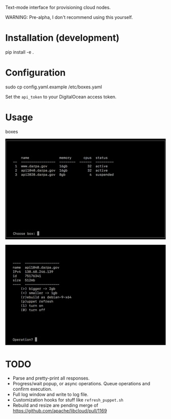 Text-mode interface for provisioning cloud nodes.

WARNING: Pre-alpha, I don't recommend using this yourself.

Installation (development)
=====
  pip install -e .

Configuration
=====
  sudo cp config.yaml.example /etc/boxes.yaml

Set the `api_token` to your DigitalOcean access token.

Usage
=====
  boxes

![Main menu](docs/screenshots/main_menu.png "Main menu")

![Node menu](docs/screenshots/node_menu.png "Node menu")

TODO
=====
* Parse and pretty-print all responses.
* Progress/wait popup, or async operations.  Queue operations and confirm
execution.
* Full log window and write to log file.
* Customization hooks for stuff like `refresh_puppet.sh`
* Rebuild and resize are pending merge of https://github.com/apache/libcloud/pull/1169
